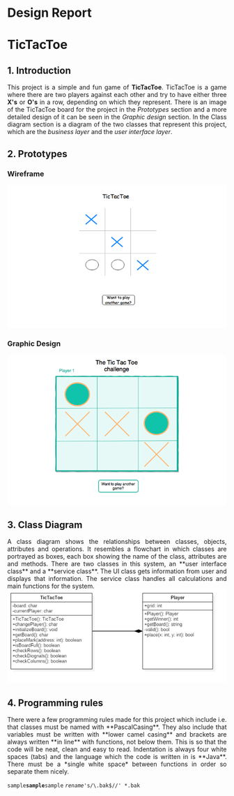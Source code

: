 # Design Report

#  TicTacToe

## 1. Introduction
<div style="text-align: justify">
This project is a simple and fun game of <b>TicTacToe</b>. TicTacToe is a game where there are two players against each other and try to have either three <b>X's</b> or <b>O's</b> in a row, depending on which they represent. There is an image of the TicTacToe board for the project in the <i>Prototypes</i> section and a more detailed design of it can be seen in the <i>Graphic design</i> section. In the Class diagram section is a diagram of the two classes that represent this project, which are the <i>business layer</i> and the <i>user interface layer</i>.
</div>

## 2. Prototypes

### Wireframe
![Image of Wireframe](images/Wireframe.png)

### Graphic Design
![Image of GraphicDesign](images/GraphicDesign.png)

## 3. Class Diagram
<div style="text-align: justify">
A class diagram shows the relationships between classes, objects, attributes and operations. It resembles a flowchart in which classes are portrayed as boxes, each box showing the name of the class, attributes are and methods. There are two classes in this system, an **user interface class** and a **service class**. The UI class gets information from user and displays that information. The service class handles all calculations and main functions for the system.

</div>
<img src="images/ClassDiagram.png" width="">



## 4. Programming rules
<div style="text-align: justify">
There were a few programming rules made for this project which include i.e. that classes must be named with **PascalCasing**. They also include that variables must be written with **lower camel casing** and brackets are always written **in line** with functions, not below them. This is so that the code will be neat, clean and easy to read. Indentation is always four white spaces (tabs) and the language which the code is written in is **Java**. There must be a *single white space* between functions in order so separate them nicely. </div>


`sample`**`sample`**`sample`
*`rename`*`'s/\.bak$//' *.bak`